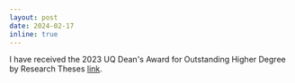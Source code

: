 ```yaml
---
layout: post
date: 2024-02-17
inline: true
---
```


I have received the 2023 UQ Dean's Award for Outstanding Higher Degree by Research Theses [link](https://my.uq.edu.au/information-and-services/higher-degree-research/awards/deans-award-outstanding-hdr-theses).
